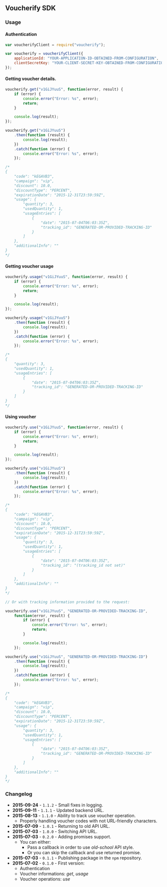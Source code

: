 ## Voucherify SDK

### Usage

#### Authentication

```javascript
var voucherifyClient = require("voucherify");

var voucherify = voucherifyClient({
    applicationId: "YOUR-APPLICATION-ID-OBTAINED-FROM-CONFIGURATION",
    clientSecretKey: "YOUR-CLIENT-SECRET-KEY-OBTAINED-FROM-CONFIGURATION"
});
```

#### Getting voucher details.

```javascript
voucherify.get("v1GiJYuuS", function(error, result) {
    if (error) {
        console.error("Error: %s", error);
        return;
    }

    console.log(result);
});

voucherify.get("v1GiJYuuS")
    .then(function (result) {
        console.log(result);
    })
    .catch(function (error) {
        console.error("Error: %s", error);
    });

/*
{
    "code": "kEGAVB3",
    "campaign": "vip",
    "discount": 10.0,
    "discountType": "PERCENT",
    "expirationDate": "2015-12-31T23:59:59Z",
    "usage": {
        "quantity": 3,
        "usedQuantity": 1,
        "usageEntries": [
            {
                "date": "2015-07-04T06:03:35Z",
                "tracking_id": "GENERATED-OR-PROVIDED-TRACKING-ID"
            }
        ]
    },
    "additionalInfo": ""
}
*/
```

#### Getting voucher usage

```javascript
voucherify.usage("v1GiJYuuS", function(error, result) {
    if (error) {
        console.error("Error: %s", error);
        return;
    }

    console.log(result);
});

voucherify.usage("v1GiJYuuS")
    .then(function (result) {
        console.log(result);
    })
    .catch(function (error) {
        console.error("Error: %s", error);
    });

/*
{
    "quantity": 3,
    "usedQuantity": 1,
    "usageEntries": [
        {
            "date": "2015-07-04T06:03:35Z",
            "tracking_id": "GENERATED-OR-PROVIDED-TRACKING-ID"
        }
    ]
}
*/
```

#### Using voucher

```javascript
voucherify.use("v1GiJYuuS", function(error, result) {
    if (error) {
        console.error("Error: %s", error);
        return;
    }

    console.log(result);
});

voucherify.use("v1GiJYuuS")
    .then(function (result) {
        console.log(result);
    })
    .catch(function (error) {
        console.error("Error: %s", error);
    });

/*
{
    "code": "kEGAVB3",
    "campaign": "vip",
    "discount": 10.0,
    "discountType": "PERCENT",
    "expirationDate": "2015-12-31T23:59:59Z",
    "usage": {
        "quantity": 3,
        "usedQuantity": 1,
        "usageEntries": [
            {
                "date": "2015-07-04T06:03:35Z",
                "tracking_id": "(tracking_id not set)"
            }
        ]
    },
    "additionalInfo": ""
}
*/

// Or with tracking information provided to the request:

voucherify.use("v1GiJYuuS", "GENERATED-OR-PROVIDED-TRACKING-ID",
    function(error, result) {
        if (error) {
            console.error("Error: %s", error);
            return;
        }

        console.log(result);
    });

voucherify.use("v1GiJYuuS", "GENERATED-OR-PROVIDED-TRACKING-ID")
    .then(function (result) {
        console.log(result);
    })
    .catch(function (error) {
        console.error("Error: %s", error);
    });

/*
{
    "code": "kEGAVB3",
    "campaign": "vip",
    "discount": 10.0,
    "discountType": "PERCENT",
    "expirationDate": "2015-12-31T23:59:59Z",
    "usage": {
        "quantity": 3,
        "usedQuantity": 1,
        "usageEntries": [
            {
                "date": "2015-07-04T06:03:35Z",
                "tracking_id": "GENERATED-OR-PROVIDED-TRACKING-ID"
            }
        ]
    },
    "additionalInfo": ""
}
*/
```

### Changelog

- **2015-09-24** - `1.1.2` - Small fixes in logging.
- **2015-09-11** - `1.1.1` - Updated backend URL.
- **2015-08-13** - `1.1.0` - Ability to track use voucher operation.
  - Properly handling voucher codes with not URL-friendly characters.
- **2015-07-09** - `1.0.1` - Returning to old API URL.
- **2015-07-03** - `1.0.0` - Switching API URL.
- **2015-07-03** - `0.2.0` - Adding promises support.
  - You can either:
    - Pass a callback in order to use *old-school* API style.
    - Or you can skip the callback and use returned promise.
- **2015-07-03** - `0.1.1` - Publishing package in the `npm` repository.
- **2015-07-02** - `0.1.0` - First version:
  - Authentication
  - Voucher informations: *get*, *usage*
  - Voucher operations: *use*
